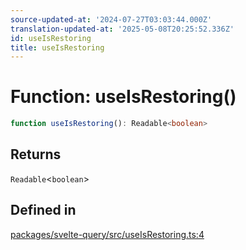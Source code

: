 ```yaml
---
source-updated-at: '2024-07-27T03:03:44.000Z'
translation-updated-at: '2025-05-08T20:25:52.336Z'
id: useIsRestoring
title: useIsRestoring
---
```


# Function: useIsRestoring()

```ts
function useIsRestoring(): Readable<boolean>
```

## Returns

`Readable`\<`boolean`\>

## Defined in

[packages/svelte-query/src/useIsRestoring.ts:4](https://github.com/TanStack/query/blob/dac5da5416b82b0be38a8fb34dde1fc6670f0a59/packages/svelte-query/src/useIsRestoring.ts#L4)
